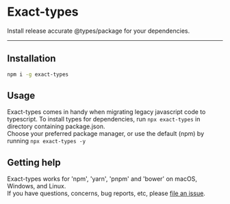 # Exact-types

Install release accurate @types/package for your dependencies.

---

## Installation

```sh
npm i -g exact-types
```

## Usage

Exact-types comes in handy when migrating legacy javascript code to typescript. To install types for dependencies, run `npx exact-types` in directory containing package.json.<br>
Choose your preferred package manager, or use the default (npm) by running `npx exact-types -y`

## Getting help

Exact-types works for 'npm', 'yarn', 'pnpm' and 'bower' on macOS, Windows, and Linux.<br>
If you have questions, concerns, bug reports, etc, please [file an issue](https://github.com/cechiorlu/exact-types/issues/new).<br>
